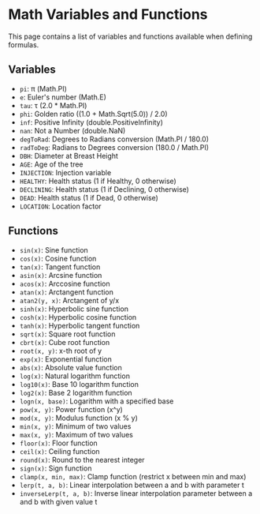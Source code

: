 # Math Variables and Functions

This page contains a list of variables and functions available when defining formulas.

## Variables
- `pi`: π (Math.PI)
- `e`: Euler's number (Math.E)
- `tau`: τ (2.0 * Math.PI)
- `phi`: Golden ratio ((1.0 + Math.Sqrt(5.0)) / 2.0)
- `inf`: Positive Infinity (double.PositiveInfinity)
- `nan`: Not a Number (double.NaN)
- `degToRad`: Degrees to Radians conversion (Math.PI / 180.0)
- `radToDeg`: Radians to Degrees conversion (180.0 / Math.PI)
- `DBH`: Diameter at Breast Height
- `AGE`: Age of the tree
- `INJECTION`: Injection variable
- `HEALTHY`: Health status (1 if Healthy, 0 otherwise)
- `DECLINING`: Health status (1 if Declining, 0 otherwise)
- `DEAD`: Health status (1 if Dead, 0 otherwise)
- `LOCATION`: Location factor

## Functions
- `sin(x)`: Sine function
- `cos(x)`: Cosine function
- `tan(x)`: Tangent function
- `asin(x)`: Arcsine function
- `acos(x)`: Arccosine function
- `atan(x)`: Arctangent function
- `atan2(y, x)`: Arctangent of y/x
- `sinh(x)`: Hyperbolic sine function
- `cosh(x)`: Hyperbolic cosine function
- `tanh(x)`: Hyperbolic tangent function
- `sqrt(x)`: Square root function
- `cbrt(x)`: Cube root function
- `root(x, y)`: x-th root of y
- `exp(x)`: Exponential function
- `abs(x)`: Absolute value function
- `log(x)`: Natural logarithm function
- `log10(x)`: Base 10 logarithm function
- `log2(x)`: Base 2 logarithm function
- `logn(x, base)`: Logarithm with a specified base
- `pow(x, y)`: Power function (x^y)
- `mod(x, y)`: Modulus function (x % y)
- `min(x, y)`: Minimum of two values
- `max(x, y)`: Maximum of two values
- `floor(x)`: Floor function
- `ceil(x)`: Ceiling function
- `round(x)`: Round to the nearest integer
- `sign(x)`: Sign function
- `clamp(x, min, max)`: Clamp function (restrict x between min and max)
- `lerp(t, a, b)`: Linear interpolation between a and b with parameter t
- `inverseLerp(t, a, b)`: Inverse linear interpolation parameter between a and b with given value t
